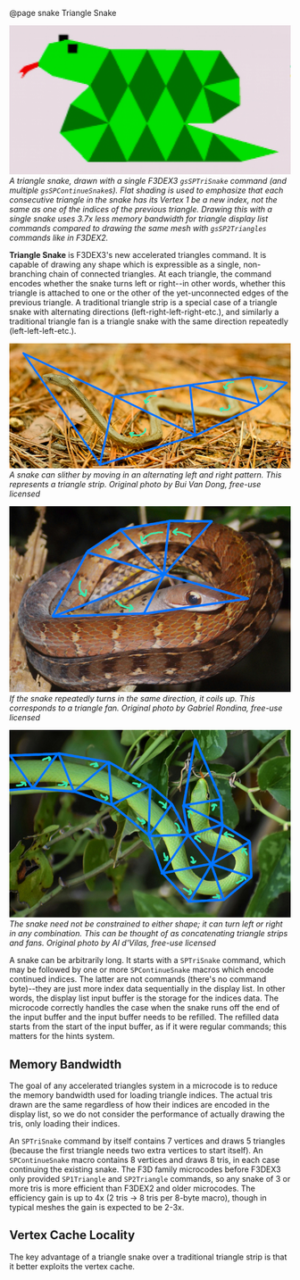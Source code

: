 @page snake Triangle Snake

![F3DEX3 triangle snake demo](snake_demo_ingame.png)
*A triangle snake, drawn with a single F3DEX3 `gsSPTriSnake` command (and 
multiple `gsSPContinueSnake`s). Flat shading is used to emphasize that each
consecutive triangle in the snake has its Vertex 1 be a new index, not the same
as one of the indices of the previous triangle. Drawing this with a single snake
uses 3.7x less memory bandwidth for triangle display list commands compared to
drawing the same mesh with `gsSP2Triangles` commands like in F3DEX2.*

**Triangle Snake** is F3DEX3's new accelerated triangles command. It is capable
of drawing any shape which is expressible as a single, non-branching chain of
connected triangles. At each triangle, the command encodes whether the snake
turns left or right--in other words, whether this triangle is attached to one or
the other of the yet-unconnected edges of the previous triangle. A traditional
triangle strip is a special case of a triangle snake with alternating directions 
(left-right-left-right-etc.), and similarly a traditional triangle fan is a
triangle snake with the same direction repeatedly (left-left-left-etc.).

![Slithering snake forming triangle strip](snake_slither.jpg)
*A snake can slither by moving in an alternating left and right pattern. This
represents a triangle strip. Original photo by Bui Van Dong, free-use licensed*

![Coiled snake forming triangle fan](snake_coil.jpg)
*If the snake repeatedly turns in the same direction, it coils up. This
corresponds to a triangle fan. Original photo by Gabriel Rondina, free-use
licensed*

![Snake with mixed shape](snake_mixed.jpg)
*The snake need not be constrained to either shape; it can turn left or right in
any combination. This can be thought of as concatenating triangle strips and
fans. Original photo by Al d'Vilas, free-use licensed*

A snake can be arbitrarily long. It starts with a `SPTriSnake` command, which
may be followed by one or more `SPContinueSnake` macros which encode continued
indices. The latter are not commands (there's no command byte)--they are just
more index data sequentially in the display list. In other words, the display
list input buffer is the storage for the indices data. The microcode correctly
handles the case when the snake runs off the end of the input buffer and the
input buffer needs to be refilled. The refilled data starts from the start of
the input buffer, as if it were regular commands; this matters for the hints
system.

## Memory Bandwidth

The goal of any accelerated triangles system in a microcode is to reduce the
memory bandwidth used for loading triangle indices. The actual tris drawn are
the same regardless of how their indices are encoded in the display list, so we
do not consider the performance of actually drawing the tris, only loading their
indices.

An `SPTriSnake` command by itself contains 7 vertices and draws 5 triangles
(because the first triangle needs two extra vertices to start itself). An `SPContinueSnake` macro contains 8 vertices and draws 8 tris, in each case
continuing the existing snake. The F3D family microcodes before F3DEX3 only
provided `SP1Triangle` and `SP2Triangle` commands, so any snake of 3 or more
tris is more efficient than F3DEX2 and older microcodes. The efficiency gain
is up to 4x (2 tris -> 8 tris per 8-byte macro), though in typical meshes the
gain is expected to be 2-3x.

## Vertex Cache Locality

The key advantage of a triangle snake over a traditional triangle strip is that
it better exploits the vertex cache. 